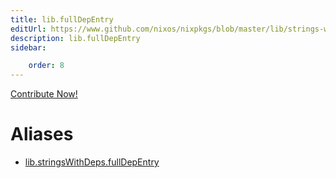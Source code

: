 ```yaml
---
title: lib.fullDepEntry
editUrl: https://www.github.com/nixos/nixpkgs/blob/master/lib/strings-with-deps.nix#L81C18
description: lib.fullDepEntry
sidebar:

    order: 8
---
```


<a href="https://www.github.com/nixos/nixpkgs/blob/master/lib/strings-with-deps.nix#L81C18">Contribute Now!</a>


# Aliases

- [lib.stringsWithDeps.fullDepEntry](reference/lib/stringsWithDeps/lib-stringsWithDeps-fullDepEntry)


